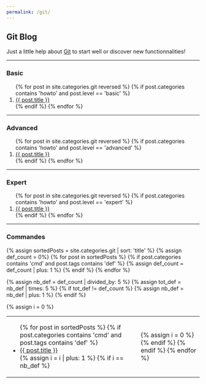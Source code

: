 ```yaml
---
permalink: /git/
---
```


## Git Blog

Just a little help about [Git](https://git-scm.com/) to start well or discover new functionnalities!

--------------------------------
### Basic

<ol>
  {% for post in site.categories.git reversed %}
    {% if post.categories contains 'howto' and post.level == 'basic' %}
      <li><a href="{{ post.url }}">{{ post.title }}</a></li>
    {% endif %}
  {% endfor %}
</ol>

--------------------------------
### Advanced

<ol>
  {% for post in site.categories.git reversed %}
    {% if post.categories contains 'howto' and post.level == 'advanced' %}
      <li><a href="{{ post.url }}">{{ post.title }}</a></li>
    {% endif %}
  {% endfor %}
</ol>

--------------------------------
### Expert

<ol>
  {% for post in site.categories.git reversed %}
    {% if post.categories contains 'howto' and post.level == 'expert' %}
      <li><a href="{{ post.url }}">{{ post.title }}</a></li>
    {% endif %}
  {% endfor %}
</ol>

--------------------------------
### Commandes

  {% assign sortedPosts = site.categories.git | sort: 'title' %}
  {% assign def_count = 0%}
  {% for post in sortedPosts %}
    {% if post.categories contains 'cmd' and post.tags contains 'def' %}
      {% assign def_count = def_count | plus: 1 %}
    {% endif %}
  {% endfor %}

  {% assign nb_def = def_count | divided_by: 5 %}
  {% assign tot_def = nb_def | times: 5 %}
  {% if tot_def != def_count %}
    {% assign nb_def = nb_def | plus: 1 %}
  {% endif %}

  {% assign i = 0 %}

<table style="border: 0px solid black;"><tr><td style="background-color: transparent;"><ul>
  {% for post in sortedPosts %}
    {% if post.categories contains 'cmd' and post.tags contains 'def' %}
      <li><a href="{{ post.url }}">{{ post.title }}</a></li>
      {% assign i = i | plus: 1 %}
      {% if i == nb_def %}
	</ul></td><td style="background-color: transparent;"><ul>
	{% assign i = 0 %}
      {% endif %}
    {% endif %}
  {% endfor %}
</ul></td></tr></table>
